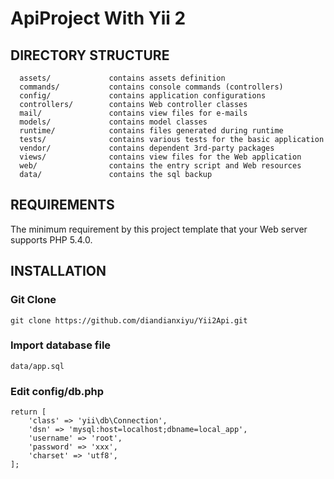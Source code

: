 ApiProject With  Yii 2 
============================



DIRECTORY STRUCTURE
-------------------

      assets/             contains assets definition
      commands/           contains console commands (controllers)
      config/             contains application configurations
      controllers/        contains Web controller classes
      mail/               contains view files for e-mails
      models/             contains model classes
      runtime/            contains files generated during runtime
      tests/              contains various tests for the basic application
      vendor/             contains dependent 3rd-party packages
      views/              contains view files for the Web application
      web/                contains the entry script and Web resources
      data/               contains the sql backup



REQUIREMENTS
------------

The minimum requirement by this project template that your Web server supports PHP 5.4.0.


INSTALLATION
------------

### Git Clone

```
git clone https://github.com/diandianxiyu/Yii2Api.git
```

###  Import database file

```
data/app.sql
```

### Edit config/db.php

```
return [
    'class' => 'yii\db\Connection',
    'dsn' => 'mysql:host=localhost;dbname=local_app',
    'username' => 'root',
    'password' => 'xxx',
    'charset' => 'utf8',
];


```


